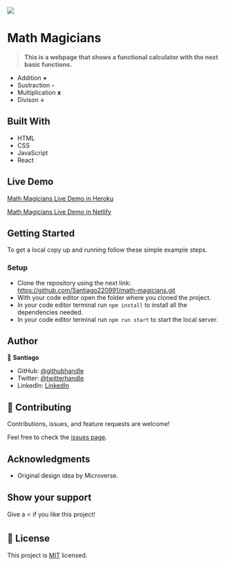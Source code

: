 ![](https://img.shields.io/badge/Microverse-blueviolet)

# Math Magicians

> **This is a webpage that shows a functional calculator with the next basic functions.**

- Addition **+** 
- Sustraction **-**
- Multiplication **x** 
- Divison **÷**


## Built With

- HTML
- CSS
- JavaScript
- React

## Live Demo

[Math Magicians Live Demo in Heroku](https://math-magicians-santiago.herokuapp.com/)

[Math Magicians Live Demo in Netlify](https://bespoke-madeleine-424ee3.netlify.app/)

## Getting Started

To get a local copy up and running follow these simple example steps.


### Setup

- Clone the repository using the next link: https://github.com/Santiago220991/math-magicians.git
- With your code editor open the folder where you cloned the project.
- In your code editor terminal run `npm install` to install all the dependencies needed.
- In your code editor terminal run `npm run start` to start the local server.


## Author

👤 **Santiago**

- GitHub: [@githubhandle](https://github.com/Santiago220991) 
- Twitter: [@twitterhandle](https://twitter.com/SanCardenas10)
- LinkedIn: [LinkedIn](https://www.linkedin.com/in/santiago-cárdenas-671043160/)

## 🤝 Contributing

Contributions, issues, and feature requests are welcome!

Feel free to check the [issues page](https://github.com/Santiago220991/math-magicians/issues).

## Acknowledgments

- Original design idea by Microverse.

## Show your support

Give a ⭐️ if you like this project!

## 📝 License

This project is [MIT](./MIT.md) licensed.
